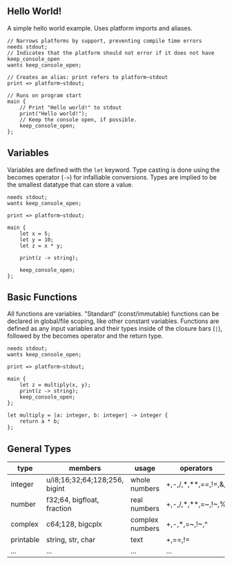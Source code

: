 ## Hello World!
A simple hello world example. Uses platform imports and aliases.

```beach
// Narrows platforms by support, preventing compile time errors
needs stdout;
// Indicates that the platform should not error if it does not have keep_console_open
wants keep_console_open;

// Creates an alias: print refers to platform~stdout
print => platform~stdout;

// Runs on program start
main {
    // Print "Hello world!" to stdout
    print("Hello world!");
    // Keep the console open, if possible.
    keep_console_open;
};
```

## Variables
Variables are defined with the `let` keyword. Type casting is done using the becomes operator (`->`) for infalliable conversions. Types are implied to be the smallest datatype that can store a value.
```beach
needs stdout;
wants keep_console_open;

print => platform~stdout;

main {
    let x = 5;
    let y = 10;
    let z = x * y;

    print(z -> string);

    keep_console_open;
};
```

## Basic Functions
All functions are variables. "Standard" (const/immutable) functions can be declared in global/file scoping, like other constant variables. Functions are defined as any input variables and their types inside of the closure bars (`|`), followed by the becomes operator and the return type.
```beach
needs stdout;
wants keep_console_open;

print => platform~stdout;

main {
    let z = multiply(x, y);
    print(z -> string);
    keep_console_open;
};

let multiply = |a: integer, b: integer| -> integer {
    return a * b;
};
```

## General Types
|type     |members                      |usage          |operators               |
|---------|-----------------------------|---------------|------------------------|
|integer  |u/i8;16;32;64;128;256, bigint|whole numbers  |+,-,/,*,**,==,!=,&,|,^,%|
|number   |f32;64, bigfloat, fraction   |real numbers   |+,-,/,*,**,=~,!~,%      |
|complex  |c64;128, bigcplx             |complex numbers|+,-,*,=~,!~,^           |<!-- more operators should be possible here, look into this -->
|printable|string, str, char            |text           |+,==,!=                 |
|...      |...                          |...            |...                     |

